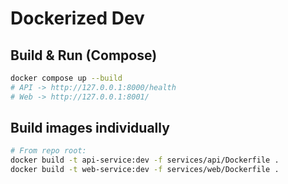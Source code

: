 # Dockerized Dev

## Build & Run (Compose)
```bash
docker compose up --build
# API -> http://127.0.0.1:8000/health
# Web -> http://127.0.0.1:8001/
```
## Build images individually
```bash
# From repo root:
docker build -t api-service:dev -f services/api/Dockerfile .
docker build -t web-service:dev -f services/web/Dockerfile .
```
